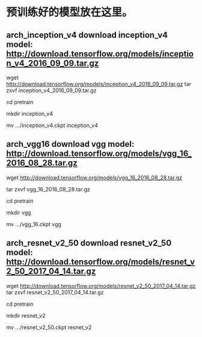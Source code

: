 

# 预训练好的模型放在这里。

## arch_inception_v4 download inception_v4 model: http://download.tensorflow.org/models/inception_v4_2016_09_09.tar.gz
wget http://download.tensorflow.org/models/inception_v4_2016_09_09.tar.gz
tar zxvf inception_v4_2016_09_09.tar.gz

cd pretrain

mkdir inception_v4

mv .../inception_v4.ckpt inception_v4

## arch_vgg16 download vgg model: http://download.tensorflow.org/models/vgg_16_2016_08_28.tar.gz
wget http://download.tensorflow.org/models/vgg_16_2016_08_28.tar.gz

tar zxvf vgg_16_2016_08_28.tar.gz

cd pretrain

mkdir vgg

mv .../vgg_16.ckpt vgg

## arch_resnet_v2_50 download resnet_v2_50 model: http://download.tensorflow.org/models/resnet_v2_50_2017_04_14.tar.gz
wget http://download.tensorflow.org/models/resnet_v2_50_2017_04_14.tar.gz
tar zxvf resnet_v2_50_2017_04_14.tar.gz

cd pretrain

mkdir resnet_v2

mv .../resnet_v2_50.ckpt resnet_v2

